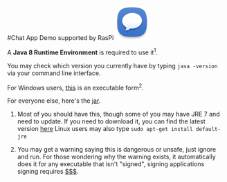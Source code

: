 #Chat App Demo supported by RasPi
![Logo](https://github.com/Javaliant/Downloads/blob/master/icon.png?raw=true)

A **Java 8 Runtime Environment** is required to use it<sup>1</sup>. 

You may check which version you currently have by typing `java -version` via your command line interface.

For Windows users, [this](https://github.com/Javaliant/Downloads/blob/master/Chatter.exe?raw=true) is an executable form<sup>2</sup>.

For everyone else, here's the [jar](https://github.com/Javaliant/Downloads/blob/master/Chatter.jar?raw=true).

1. Most of you should have this, though some of you may have JRE 7 and need to update.
  If you need to download it, you can find the latest version [here](http://www.oracle.com/technetwork/java/javase/downloads/jre8-downloads-2133155.html)
  Linux users may also type `sudo apt-get install default-jre`

2. You may get a warning saying this is dangerous or unsafe, just ignore and run.
  For those wondering why the warning exists, it automatically does it for any executable that isn't "signed", signing applications signing requires [$$$](https://c1.staticflickr.com/1/436/18650415061_f8efc1f28d.jpg).
